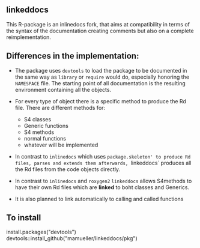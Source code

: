 ## linkeddocs
This R-package is an inlinedocs fork, that aims at compatibility in terms of the syntax of the documentation creating comments but also on a complete reimplementation.

## Differences in the implementation:
 * The package uses `devtools` to load the package to be documented in the same way as `library` or `require` would do,
   especially honoring the `NAMESPACE` file. The starting point of all documentation is the resulting environment 
   containing all the objects.
 * For every type of object there is a specific method to produce the Rd file. 
   There are different methods for:
   * S4 classes
   * Generic functions
   * S4 methods
   * normal functions
   * whatever will be implemented

 * In contrast to `inlinedocs` which uses `package.skeleton' to produce Rd files, parses and extends them afterwards, `linkeddocs` produces all the Rd files from the code objects directly. 
  
 * In contrast to `inlinedocs` and `roxygen2` `linkeddocs` allows S4methods to have their own Rd files which are **linked** to boht classes and Generics. 
 * It is also planned to link automatically to calling and called functions
 
## To install
install.packages("devtools")
devtools::install_github("mamueller/linkeddocs/pkg")
